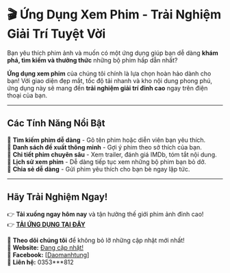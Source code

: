 # 🎬 Ứng Dụng Xem Phim - Trải Nghiệm Giải Trí Tuyệt Vời 

Bạn yêu thích phim ảnh và muốn có một ứng dụng giúp bạn dễ dàng **khám phá, tìm kiếm và thưởng thức** những bộ phim hấp dẫn nhất?  

**Ứng dụng xem phim** của chúng tôi chính là lựa chọn hoàn hảo dành cho bạn! Với giao diện đẹp mắt, tốc độ tải nhanh và kho nội dung phong phú, ứng dụng này sẽ mang đến **trải nghiệm giải trí đỉnh cao** ngay trên điện thoại của bạn.  

---

## Các Tính Năng Nổi Bật  
🔹 **Tìm kiếm phim dễ dàng** - Gõ tên phim hoặc diễn viên bạn yêu thích.  
🔹 **Danh sách đề xuất thông minh** - Gợi ý phim theo sở thích của bạn.  
🔹 **Chi tiết phim chuyên sâu** - Xem trailer, đánh giá IMDb, tóm tắt nội dung.  
🔹 **Lịch sử xem phim** - Dễ dàng tiếp tục xem những bộ phim bạn bỏ dở.  
🔹 **Chia sẻ dễ dàng** - Gửi phim yêu thích cho bạn bè ngay lập tức.  

---

## Hãy Trải Nghiệm Ngay!  
👉 **Tải xuống ngay hôm nay** và tận hưởng thế giới phim ảnh đỉnh cao!  
👉 **[TẢI ỨNG DỤNG TẠI ĐÂY](#)**  

🔗 **Theo dõi chúng tôi** để không bỏ lỡ những cập nhật mới nhất!  
🔗 **Website:** [Đang cập nhật!](#)  
🔗 **Facebook:** [[Daomanhtung](https://www.facebook.com/daomanhtung111003)]<br>
🔗 **Liên hệ:** 0353***812  
